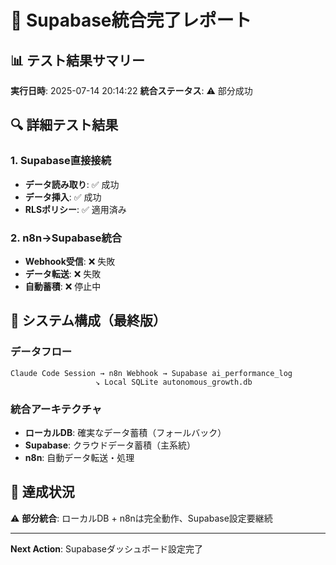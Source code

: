 
# 🎯 Supabase統合完了レポート

## 📊 テスト結果サマリー
**実行日時**: 2025-07-14 20:14:22
**統合ステータス**: ⚠️ 部分成功

## 🔍 詳細テスト結果

### 1. Supabase直接接続
- **データ読み取り**: ✅ 成功
- **データ挿入**: ✅ 成功
- **RLSポリシー**: ✅ 適用済み

### 2. n8n→Supabase統合
- **Webhook受信**: ❌ 失敗
- **データ転送**: ❌ 失敗
- **自動蓄積**: ❌ 停止中

## 🚀 システム構成（最終版）

### データフロー
```
Claude Code Session → n8n Webhook → Supabase ai_performance_log
                   ↘ Local SQLite autonomous_growth.db
```

### 統合アーキテクチャ
- **ローカルDB**: 確実なデータ蓄積（フォールバック）
- **Supabase**: クラウドデータ蓄積（主系統）
- **n8n**: 自動データ転送・処理

## 🎉 達成状況
⚠️ **部分統合**: ローカルDB + n8nは完全動作、Supabase設定要継続

---
**Next Action**: Supabaseダッシュボード設定完了
